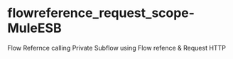 # flowreference_request_scope-MuleESB
Flow Refernce calling Private Subflow using Flow refence &amp; Request HTTP
